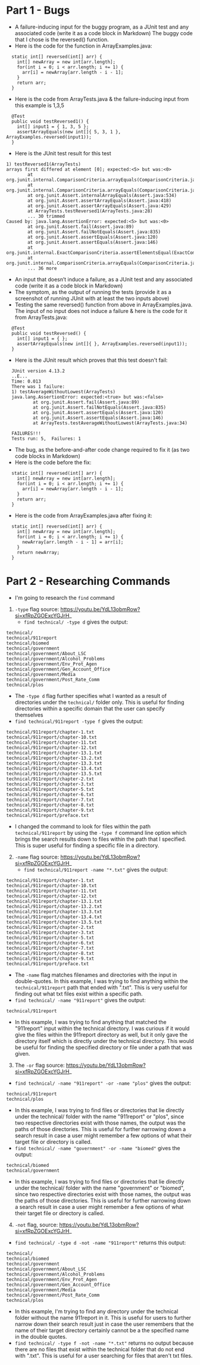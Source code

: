 # Part 1 - Bugs
* A failure-inducing input for the buggy program, as a JUnit test and any associated code (write it as a code block in Markdown)
The buggy code that I chose is the reversed() function.
* Here is the code for the function in ArrayExamples.java:
  
```
  static int[] reversed(int[] arr) {
    int[] newArray = new int[arr.length];
    for(int i = 0; i < arr.length; i += 1) {
      arr[i] = newArray[arr.length - i - 1];
    }
    return arr;
  }
```

* Here is the code from ArrayTests.java & the failure-inducing input from this example is 1,3,5
  
```
  @Test
  public void testReversed1() {
    int[] input1 = { 1, 3, 5 };
    assertArrayEquals(new int[]{ 5, 3, 1 }, ArrayExamples.reversed(input1));
  }
```

* Here is the JUnit test result for this test
  
```
1) testReversed1(ArrayTests)
arrays first differed at element [0]; expected:<5> but was:<0>
        at org.junit.internal.ComparisonCriteria.arrayEquals(ComparisonCriteria.java:78)
        at org.junit.internal.ComparisonCriteria.arrayEquals(ComparisonCriteria.java:28)
        at org.junit.Assert.internalArrayEquals(Assert.java:534)
        at org.junit.Assert.assertArrayEquals(Assert.java:418)
        at org.junit.Assert.assertArrayEquals(Assert.java:429)
        at ArrayTests.testReversed1(ArrayTests.java:28)
        ... 30 trimmed
Caused by: java.lang.AssertionError: expected:<5> but was:<0>
        at org.junit.Assert.fail(Assert.java:89)
        at org.junit.Assert.failNotEquals(Assert.java:835)
        at org.junit.Assert.assertEquals(Assert.java:120)
        at org.junit.Assert.assertEquals(Assert.java:146)
        at org.junit.internal.ExactComparisonCriteria.assertElementsEqual(ExactComparisonCriteria.java:8)
        at org.junit.internal.ComparisonCriteria.arrayEquals(ComparisonCriteria.java:76)
        ... 36 more
```

* An input that doesn’t induce a failure, as a JUnit test and any associated code (write it as a code block in Markdown)
* The symptom, as the output of running the tests (provide it as a screenshot of running JUnit with at least the two inputs above)
* Testing the same reversed() function from above in ArrayExamples.java. The input of no input does not induce a failure & here is the code for it from ArrayTests.java:
  
```
  @Test
  public void testReversed() {
    int[] input1 = { };
    assertArrayEquals(new int[]{ }, ArrayExamples.reversed(input1));
  }
```

*  Here is the JUnit result which proves that this test doesn't fail:

```
  JUnit version 4.13.2
  ..E...
  Time: 0.013
  There was 1 failure:
  1) testAverageWithoutLowest(ArrayTests)
  java.lang.AssertionError: expected:<true> but was:<false>
          at org.junit.Assert.fail(Assert.java:89)
          at org.junit.Assert.failNotEquals(Assert.java:835)
          at org.junit.Assert.assertEquals(Assert.java:120)
          at org.junit.Assert.assertEquals(Assert.java:146)
          at ArrayTests.testAverageWithoutLowest(ArrayTests.java:34)
  
  FAILURES!!!
  Tests run: 5,  Failures: 1
```

* The bug, as the before-and-after code change required to fix it (as two code blocks in Markdown)
* Here is the code before the fix:
```
  static int[] reversed(int[] arr) {
    int[] newArray = new int[arr.length];
    for(int i = 0; i < arr.length; i += 1) {
      arr[i] = newArray[arr.length - i - 1];
    }
    return arr;
  }
```

* Here is the code from ArrayExamples.java after fixing it:
```
  static int[] reversed(int[] arr) {
    int[] newArray = new int[arr.length];
    for(int i = 0; i < arr.length; i += 1) {
      newArray[arr.length - i - 1] = arr[i];
    }
    return newArray;
  }
```
# Part 2 - Researching Commands
* I'm going to research the `find` command
1. `-type` flag source: https://youtu.be/YdL13obmRow?si=xfRpZGOExcYGJrH_
   * `find technical/ -type d` gives the output:
     
```
technical/
technical/911report
technical/biomed
technical/government
technical/government/About_LSC
technical/government/Alcohol_Problems
technical/government/Env_Prot_Agen
technical/government/Gen_Account_Office
technical/government/Media
technical/government/Post_Rate_Comm
technical/plos
```

* The `-type d` flag further specifies what I wanted as a result of directories under the `technical/` folder only.
  This is useful for finding directories within a specific domain that the user can specify themselves
* `find technical/911report -type f` gives the output:
  
```
technical/911report/chapter-1.txt
technical/911report/chapter-10.txt
technical/911report/chapter-11.txt
technical/911report/chapter-12.txt
technical/911report/chapter-13.1.txt
technical/911report/chapter-13.2.txt
technical/911report/chapter-13.3.txt
technical/911report/chapter-13.4.txt
technical/911report/chapter-13.5.txt
technical/911report/chapter-2.txt
technical/911report/chapter-3.txt
technical/911report/chapter-5.txt
technical/911report/chapter-6.txt
technical/911report/chapter-7.txt
technical/911report/chapter-8.txt
technical/911report/chapter-9.txt
technical/911report/preface.txt
```

* I changed the command to look for files within the path `technical/911report` by using the `-type f` command line option which brings the search results down to files
  within the path that I specified. This is super useful for finding a specific file in a directory.

2. `-name` flag source: https://youtu.be/YdL13obmRow?si=xfRpZGOExcYGJrH_
   * `find technical/911report -name "*.txt"` gives the output:
   
```
technical/911report/chapter-1.txt
technical/911report/chapter-10.txt
technical/911report/chapter-11.txt
technical/911report/chapter-12.txt
technical/911report/chapter-13.1.txt
technical/911report/chapter-13.2.txt
technical/911report/chapter-13.3.txt
technical/911report/chapter-13.4.txt
technical/911report/chapter-13.5.txt
technical/911report/chapter-2.txt
technical/911report/chapter-3.txt
technical/911report/chapter-5.txt
technical/911report/chapter-6.txt
technical/911report/chapter-7.txt
technical/911report/chapter-8.txt
technical/911report/chapter-9.txt
technical/911report/preface.txt
```

* The `-name` flag matches filenames and directories with the input in double-quotes. In this example, I was trying to find anything within the `technical/911report` path that ended with ".txt".
  This is very useful for finding out what txt files exist within a specific path.
* `find technical/ -name "911report"` gives the output:
  
```
technical/911report
```

* In this example, I was trying to find anything that matched the "911report" input within the technical directory. I was curious if it would give the files within the 911report directory as well, but it only gave the directory itself which is directly under the technical directory. This would be useful for finding the specified directory or file under a path that was given.

3. The `-or` flag source: https://youtu.be/YdL13obmRow?si=xfRpZGOExcYGJrH_
* `find technical/ -name "911report" -or -name "plos"` gives the output:
  
```
technical/911report
technical/plos
```

* In this example, I was trying to find files or directories that lie directly under the technical/ folder with the name "911report" or "plos", since two respective directories exist with those names,
  the output was the paths of those directories. This is useful for further narrowing down a search result in case a user might remember a few options of what their target file or directory is called.
* `find technical/ -name "government" -or -name "biomed"` gives the output:
  
```
technical/biomed
technical/government
```

* In this example, I was trying to find files or directories that lie directly under the technical/ folder with the name "government" or "biomed", since two respective directories exist with those names,
  the output was the paths of those directories. This is useful for further narrowing down a search result in case a user might remember a few options of what their target file or directory is called.
  
4. `-not` flag, source: https://youtu.be/YdL13obmRow?si=xfRpZGOExcYGJrH_
* `find technical/ -type d -not -name "911report"` returns this output:

```
technical/
technical/biomed
technical/government
technical/government/About_LSC
technical/government/Alcohol_Problems
technical/government/Env_Prot_Agen
technical/government/Gen_Account_Office
technical/government/Media
technical/government/Post_Rate_Comm
technical/plos
```
* In this example, I'm trying to find any directory under the technical folder without the name 911report in it. This is useful for users to further narrow down their search result just in case the user remembers
that the name of their target directory certainly cannot be a the specified name in the double quotes.
* `find technical/ -type f -not -name "*.txt"` returns no output because there are no files that exist within the technical folder that do not end with ".txt". This is useful for a user searching for files that aren't txt files. 
